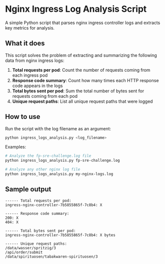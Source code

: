 # Nginx Ingress Log Analysis Script

A simple Python script that parses nginx ingress controller logs and extracts key metrics for analysis.

## What it does

This script solves the problem of extracting and summarizing the following data from nginx ingress logs:

1. **Total requests per pod**: Count the number of requests coming from each ingress pod
2. **Response code summary**: Count how many times each HTTP response code appears in the logs  
3. **Total bytes sent per pod**: Sum the total number of bytes sent for requests coming from each pod
4. **Unique request paths**: List all unique request paths that were logged

## How to use

Run the script with the log filename as an argument:
```bash
python ingress_logs_analysis.py <log_filename>
```

Examples:
```bash
# Analyze the fp-sre-challenge.log file
python ingress_logs_analysis.py fp-sre-challenge.log

# Analyze any other nginx log file
python ingress_logs_analysis.py my-nginx-logs.log
```

## Sample output
```
------ Total requests per pod:
ingress-nginx-controller-7b5855865f-7c8b4: X

------ Response code summary:
200: X
404: X

------ Total bytes sent per pod:
ingress-nginx-controller-7b5855865f-7c8b4: X bytes

------ Unique request paths:
/data/wasser/spritzig/3
/api/order/submit
/data/spirituosen/tabakwaren-spirituosen/3
```
